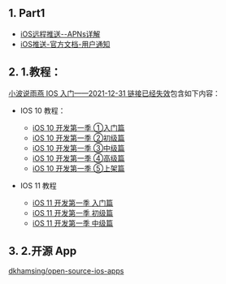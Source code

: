 ## 1. Part1

* [iOS远程推送--APNs详解](https://juejin.cn/post/6844903893592178696#comment)
* [iOS推送-官方文档-用户通知](https://developer.apple.com/documentation/usernotifications)





## 2. 1.教程：

[小波说雨燕 IOS 入门——2021-12-31 链接已经失效](http://xiaoboswift.com/search?q=ios)包含如下内容：

* IOS 10 教程：
	* [iOS 10 开发第一季 ①入门篇](http://xiaoboswift.com/course/39)
	* [iOS 10 开发第一季 ②初级篇](http://xiaoboswift.com/my/course/40)
	* [iOS 10 开发第一季 ③中级篇](http://xiaoboswift.com/course/42)
	* [iOS 10 开发第一季 ④高级篇](http://xiaoboswift.com/course/43)
	* [iOS 10 开发第一季 ⑤上架篇](http://xiaoboswift.com/my/course/44)
	
* IOS 11 教程	
	* [iOS 11 开发第一季 入门篇](http://xiaoboswift.com/my/course/89)
	* [iOS 11 开发第一季 初级篇](http://xiaoboswift.com/course/90)
	* [iOS 11 开发第一季 中级篇](http://xiaoboswift.com/course/91)


## 3. 2.开源 App

[dkhamsing/open-source-ios-apps](https://github.com/dkhamsing/open-source-ios-apps?utm_source=gold_browser_extension#tasks)